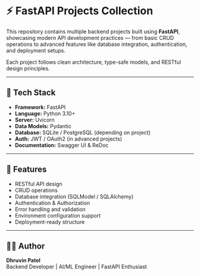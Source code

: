 # ⚡ FastAPI Projects Collection

This repository contains multiple backend projects built using **FastAPI**, showcasing modern API development practices — from basic CRUD operations to advanced features like database integration, authentication, and deployment setups.

Each project follows clean architecture, type-safe models, and RESTful design principles.

---

## 🧩 Tech Stack

- **Framework:** FastAPI  
- **Language:** Python 3.10+  
- **Server:** Uvicorn  
- **Data Models:** Pydantic  
- **Database:** SQLite / PostgreSQL (depending on project)  
- **Auth:** JWT / OAuth2 (in advanced projects)  
- **Documentation:** Swagger UI & ReDoc  

---

## 🚀 Features

- RESTful API design  
- CRUD operations  
- Database integration (SQLModel / SQLAlchemy)  
- Authentication & Authorization  
- Error handling and validation  
- Environment configuration support  
- Deployment-ready structure  

---

## 👨‍💻 Author

**Dhruvin Patel**  
Backend Developer | AI/ML Engineer | FastAPI Enthusiast
